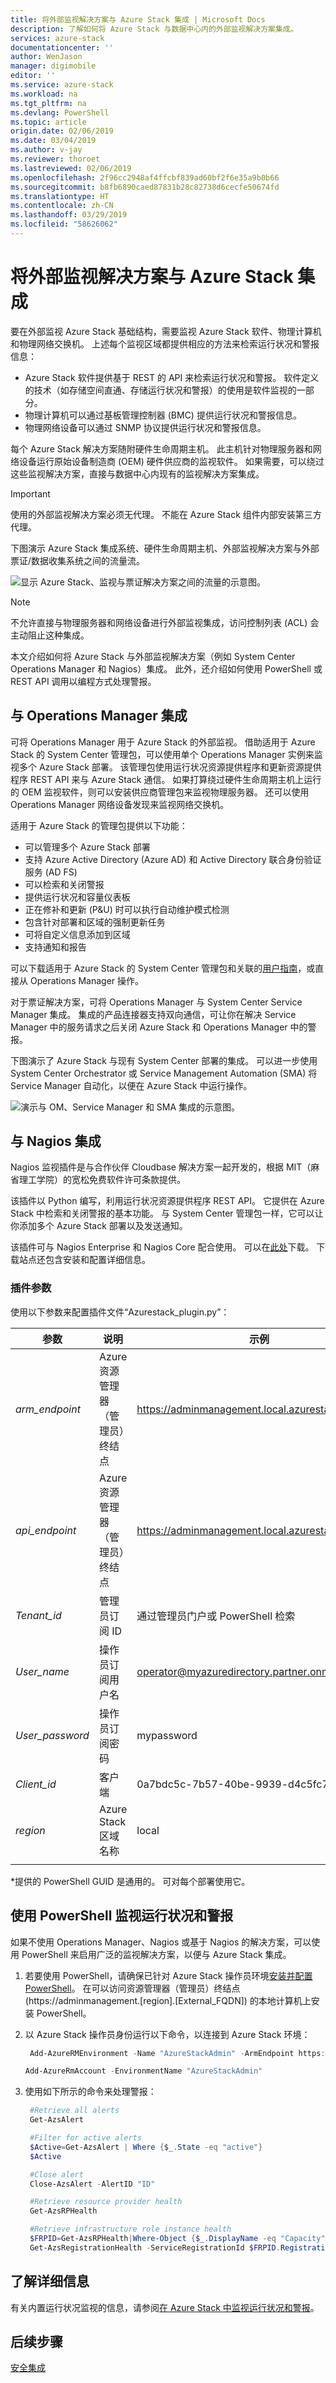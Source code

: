 ```yaml
---
title: 将外部监视解决方案与 Azure Stack 集成 | Microsoft Docs
description: 了解如何将 Azure Stack 与数据中心内的外部监视解决方案集成。
services: azure-stack
documentationcenter: ''
author: WenJason
manager: digimobile
editor: ''
ms.service: azure-stack
ms.workload: na
ms.tgt_pltfrm: na
ms.devlang: PowerShell
ms.topic: article
origin.date: 02/06/2019
ms.date: 03/04/2019
ms.author: v-jay
ms.reviewer: thoroet
ms.lastreviewed: 02/06/2019
ms.openlocfilehash: 2f96cc2948af4ffcbf839ad60bf2f6e35a9b0b66
ms.sourcegitcommit: b8fb6890caed87831b28c82738d6cecfe50674fd
ms.translationtype: HT
ms.contentlocale: zh-CN
ms.lasthandoff: 03/29/2019
ms.locfileid: "58626062"
---
```

# <a name="integrate-external-monitoring-solution-with-azure-stack"></a>将外部监视解决方案与 Azure Stack 集成

要在外部监视 Azure Stack 基础结构，需要监视 Azure Stack 软件、物理计算机和物理网络交换机。 上述每个监视区域都提供相应的方法来检索运行状况和警报信息：

- Azure Stack 软件提供基于 REST 的 API 来检索运行状况和警报。 软件定义的技术（如存储空间直通、存储运行状况和警报）的使用是软件监视的一部分。
- 物理计算机可以通过基板管理控制器 (BMC) 提供运行状况和警报信息。
- 物理网络设备可以通过 SNMP 协议提供运行状况和警报信息。

每个 Azure Stack 解决方案随附硬件生命周期主机。 此主机针对物理服务器和网络设备运行原始设备制造商 (OEM) 硬件供应商的监视软件。 如果需要，可以绕过这些监视解决方案，直接与数据中心内现有的监视解决方案集成。

> [!IMPORTANT]
> 使用的外部监视解决方案必须无代理。 不能在 Azure Stack 组件内部安装第三方代理。

下图演示 Azure Stack 集成系统、硬件生命周期主机、外部监视解决方案与外部票证/数据收集系统之间的流量流。

![显示 Azure Stack、监视与票证解决方案之间的流量的示意图。](media/azure-stack-integrate-monitor/MonitoringIntegration.png)  

> [!NOTE]
> 不允许直接与物理服务器和网络设备进行外部监视集成，访问控制列表 (ACL) 会主动阻止这种集成。 

本文介绍如何将 Azure Stack 与外部监视解决方案（例如 System Center Operations Manager 和 Nagios）集成。 此外，还介绍如何使用 PowerShell 或 REST API 调用以编程方式处理警报。

## <a name="integrate-with-operations-manager"></a>与 Operations Manager 集成

可将 Operations Manager 用于 Azure Stack 的外部监视。 借助适用于 Azure Stack 的 System Center 管理包，可以使用单个 Operations Manager 实例来监视多个 Azure Stack 部署。 该管理包使用运行状况资源提供程序和更新资源提供程序 REST API 来与 Azure Stack 通信。 如果打算绕过硬件生命周期主机上运行的 OEM 监视软件，则可以安装供应商管理包来监视物理服务器。 还可以使用 Operations Manager 网络设备发现来监视网络交换机。

适用于 Azure Stack 的管理包提供以下功能：

- 可以管理多个 Azure Stack 部署
- 支持 Azure Active Directory (Azure AD) 和 Active Directory 联合身份验证服务 (AD FS)
- 可以检索和关闭警报
- 提供运行状况和容量仪表板
- 正在修补和更新 (P&U) 时可以执行自动维护模式检测
- 包含针对部署和区域的强制更新任务
- 可将自定义信息添加到区域
- 支持通知和报告

可以下载适用于 Azure Stack 的 System Center 管理包和关联的[用户指南](https://www.microsoft.com/en-us/download/details.aspx?id=55184)，或直接从 Operations Manager 操作。

对于票证解决方案，可将 Operations Manager 与 System Center Service Manager 集成。 集成的产品连接器支持双向通信，可让你在解决 Service Manager 中的服务请求之后关闭 Azure Stack 和 Operations Manager 中的警报。

下图演示了 Azure Stack 与现有 System Center 部署的集成。 可以进一步使用 System Center Orchestrator 或 Service Management Automation (SMA) 将 Service Manager 自动化，以便在 Azure Stack 中运行操作。

![演示与 OM、Service Manager 和 SMA 集成的示意图。](media/azure-stack-integrate-monitor/SystemCenterIntegration.png)

## <a name="integrate-with-nagios"></a>与 Nagios 集成

Nagios 监视插件是与合作伙伴 Cloudbase 解决方案一起开发的，根据 MIT（麻省理工学院）的宽松免费软件许可条款提供。

该插件以 Python 编写，利用运行状况资源提供程序 REST API。 它提供在 Azure Stack 中检索和关闭警报的基本功能。 与 System Center 管理包一样，它可以让你添加多个 Azure Stack 部署以及发送通知。

该插件可与 Nagios Enterprise 和 Nagios Core 配合使用。 可以在[此处](https://exchange.nagios.org/directory/Plugins/Cloud/Monitoring-AzureStack-Alerts/details)下载。 下载站点还包含安装和配置详细信息。

### <a name="plugin-parameters"></a>插件参数

使用以下参数来配置插件文件“Azurestack_plugin.py”：


|    参数    |                   说明                   |                       示例                       |
|-----------------|-------------------------------------------------|-----------------------------------------------------|
| *arm_endpoint*  | Azure 资源管理器（管理员）终结点 |  https://adminmanagement.local.azurestack.external  |
| *api_endpoint*  | Azure 资源管理器（管理员）终结点 |  https://adminmanagement.local.azurestack.external  |
|   *Tenant_id*   |              管理员订阅 ID              | 通过管理员门户或 PowerShell 检索 |
|   *User_name*   |         操作员订阅用户名          |   operator@myazuredirectory.partner.onmschina.cn    |
| *User_password* |         操作员订阅密码          |                     mypassword                      |
|   *Client_id*   |                     客户端                      |       0a7bdc5c-7b57-40be-9939-d4c5fc7cd417\*        |
|    *region*     |             Azure Stack 区域名称             |                        local                        |
|                 |                                                 |                                                     |

*提供的 PowerShell GUID 是通用的。 可对每个部署使用它。

## <a name="use-powershell-to-monitor-health-and-alerts"></a>使用 PowerShell 监视运行状况和警报

如果不使用 Operations Manager、Nagios 或基于 Nagios 的解决方案，可以使用 PowerShell 来启用广泛的监视解决方案，以便与 Azure Stack 集成。

1. 若要使用 PowerShell，请确保已针对 Azure Stack 操作员环境[安装并配置 PowerShell](azure-stack-powershell-configure-quickstart.md)。 在可以访问资源管理器（管理员）终结点 (https://adminmanagement.[region].[External_FQDN]) 的本地计算机上安装 PowerShell。

2. 以 Azure Stack 操作员身份运行以下命令，以连接到 Azure Stack 环境：

   ```PowerShell  
    Add-AzureRMEnvironment -Name "AzureStackAdmin" -ArmEndpoint https://adminmanagement.[Region].[External_FQDN]

   Add-AzureRmAccount -EnvironmentName "AzureStackAdmin"
   ```

3. 使用如下所示的命令来处理警报：
   ```PowerShell
    #Retrieve all alerts
    Get-AzsAlert

    #Filter for active alerts
    $Active=Get-AzsAlert | Where {$_.State -eq "active"}
    $Active

    #Close alert
    Close-AzsAlert -AlertID "ID"

    #Retrieve resource provider health
    Get-AzsRPHealth

    #Retrieve infrastructure role instance health
    $FRPID=Get-AzsRPHealth|Where-Object {$_.DisplayName -eq "Capacity"}
    Get-AzsRegistrationHealth -ServiceRegistrationId $FRPID.RegistrationId
    ```

## <a name="learn-more"></a>了解详细信息

有关内置运行状况监视的信息，请参阅[在 Azure Stack 中监视运行状况和警报](azure-stack-monitor-health.md)。

## <a name="next-steps"></a>后续步骤

[安全集成](azure-stack-integrate-security.md)

<!-- Update_Description: wording update -->